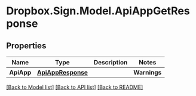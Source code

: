 # Dropbox.Sign.Model.ApiAppGetResponse

## Properties

Name | Type | Description | Notes
------------ | ------------- | ------------- | -------------
**ApiApp** | [**ApiAppResponse**](ApiAppResponse.md) |    | **Warnings** | [**List&lt;WarningResponse&gt;**](WarningResponse.md) |  A list of warnings.  | [optional] 

[[Back to Model list]](../README.md#documentation-for-models) [[Back to API list]](../README.md#documentation-for-api-endpoints) [[Back to README]](../README.md)

